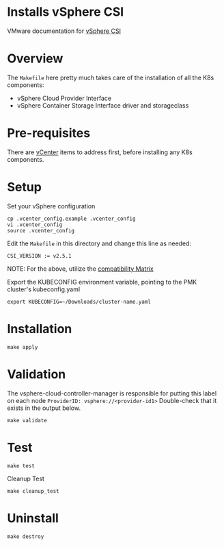# Installs vSphere CSI

VMware documentation for [vSphere CSI](https://docs.vmware.com/en/VMware-vSphere-Container-Storage-Plug-in/index.html)

# Overview

The `Makefile` here pretty much takes care of the installation of all the K8s components:
- vSphere Cloud Provider Interface
- vSphere Container Storage Interface driver and storageclass

# Pre-requisites

There are [vCenter](https://docs.vmware.com/en/VMware-vSphere-Container-Storage-Plug-in/2.0/vmware-vsphere-csp-getting-started/GUID-0AB6E692-AA47-4B6A-8CEA-38B754E16567.html#GUID-FFE45B20-576F-42D9-953F-6E91AC76C641__GUID-B272488E-6A7B-4BEE-9206-0FD55996AA14) items to address first, before installing any K8s components.

# Setup

Set your vSphere configuration

```shell
cp .vcenter_config.example .vcenter_config
vi .vcenter_config
source .vcenter_config
```

Edit the `Makefile` in this directory and change this line as needed:

```
CSI_VERSION := v2.5.1
```

NOTE: For the above, utilize the [compatibility Matrix](https://docs.vmware.com/en/VMware-vSphere-Container-Storage-Plug-in/2.0/vmware-vsphere-csp-getting-started/GUID-D4AAD99E-9128-40CE-B89C-AD451DA8379D.html#GUID-D4AAD99E-9128-40CE-B89C-AD451DA8379D__SECTION_85EB5376-E31A-438A-83FA-9FB19EA46D43)

Export the KUBECONFIG environment variable, pointing to the PMK cluster's kubeconfig.yaml

```
export KUBECONFIG=~/Downloads/cluster-name.yaml
```

# Installation

```shell
make apply
```

# Validation

The vsphere-cloud-controller-manager is responsible for putting this label on each node `ProviderID: vsphere://<provider-id1>`
Double-check that it exists in the output below.

```shell
make validate
```

# Test

```shell
make test
```

Cleanup Test

```shell
make cleanup_test
```

# Uninstall

```shell
make destroy
```
